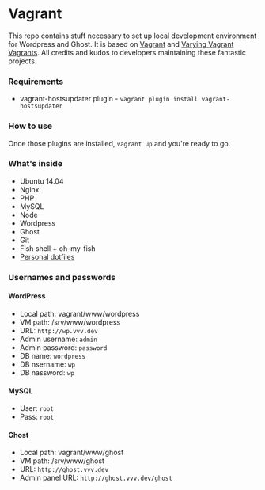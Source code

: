 # Vagrant

This repo contains stuff necessary to set up local development environment for Wordpress and Ghost. It is based on [Vagrant](http://vagrantup.com) and [Varying Vagrant Vagrants](https://github.com/varying-vagrant-vagrants/vvv/). All credits and kudos to developers maintaining these fantastic projects.

### Requirements
* vagrant-hostsupdater plugin - `vagrant plugin install vagrant-hostsupdater`

### How to use
Once those plugins are installed, `vagrant up` and you're ready to go.

### What's inside
* Ubuntu 14.04
* Nginx
* PHP
* MySQL
* Node
* Wordpress
* Ghost
* Git
* Fish shell + oh-my-fish
* [Personal dotfiles](https://github.com/klapec/.dotfiles)

### Usernames and passwords

#### WordPress
* Local path: vagrant/www/wordpress
* VM path: /srv/www/wordpress
* URL: `http://wp.vvv.dev`
* Admin username: `admin`
* Admin password: `password`
* DB name: `wordpress`
* DB nsername: `wp`
* DB nassword: `wp`

#### MySQL
* User: `root`
* Pass: `root`

#### Ghost
* Local path: vagrant/www/ghost
* VM path: /srv/www/ghost
* URL: `http://ghost.vvv.dev`
* Admin panel URL: `http://ghost.vvv.dev/ghost`
